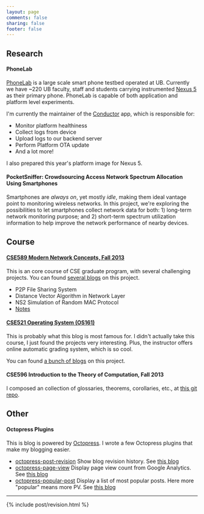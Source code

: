 ```yaml
---
layout: page
comments: false
sharing: false
footer: false
---
```


## Research

#### PhoneLab

[PhoneLab][phonelab] is a large scale smart phone testbed operated at UB.
Currently we have ~220 UB faculty, staff and students carrying instrumented
[Nexus 5][nexus5] as their primary phone. PhoneLab is capable of both
application and platform level experiments.

I'm currently the maintainer of the [Conductor][conductor] app, which is
responsible for:

 - Monitor platform healthiness
 - Collect logs from device
 - Upload logs to our backend server
 - Perform Platform OTA update
 - And a lot more!

I also prepared this year's platform image for Nexus 5.

#### PocketSniffer: Crowdsourcing Access Network Spectrum Allocation Using Smartphones

Smartphones are _always on_, yet mostly _idle_, making them ideal vantage point
to monitoring wireless networks. In this project, we're exploring the
possibilities to let smartphones collect network data for both: 1)
long-term network monitoring purpose; and 2) short-term spectrum utilization
information to help improve the network performance of nearby devices.


## Course
#### [CSE589 Modern Network Concepts, Fall 2013][network]

This is an core course of CSE graduate program, with several challenging
projects. You can found [several blogs][network_blog] on this project.

 - P2P File Sharing System
 - Distance Vector Algorithm in Network Layer
 - NS2 Simulation of Random MAC Protocol
 - [Notes][notes]

#### [CSE521 Operating System (OS161)][os]

This is probably what this blog is most famous for. I didn't actually take this
course, I just found the projects very interesting. Plus, the instructor offers
online automatic grading system, which is so cool.

You can found [a bunch of blogs][os161_blog] on this project.

#### CSE596 Introduction to the Theory of Computation, Fall 2013

I composed an collection of glossaries, theorems, corollaries, etc., at 
[this git repo][cs_theory].

## Other

#### Octopress Plugins
This is blog is powered by [Octopress][octopress]. I wrote a few Octopress
plugins that make my blogging easier.

 - [octopress-post-revision][revision]
   Show blog revision history. See [this blog][revision_blog]
 - [octopress-page-view][pv]
   Display page view count from Google Analytics. See [this blog][pv_blog]
 - [octopress-popular-post][pp]
   Display a list of most popular posts. Here more "popular" means more PV. See
   [this blog][pp_blog]


<hr/>
{% include post/revision.html %}


[phonelab]: http://www.phone-lab.org
[gn]: http://en.wikipedia.org/wiki/Galaxy_Nexus
[conductor]: https://play.google.com/store/apps/details?id=edu.buffalo.cse.phonelab.harness.developer
[wiki]: http://en.wikipedia.org/wiki/List_of_WLAN_channels
[network]: http://www.cse.buffalo.edu/~qiao/cse489
[os]: http://www.ops-class.org
[octopress]: http://www.octopress.org
[revision]: https://github.com/jhshi/octopress-post-revision
[pv]: https://github.com/jhshi/octopress-page-view
[pp]: https://github.com/jhshi/octopress-popular-posts
[network_blog]: /category/network/
[os161_blog]: /category/os161/
[pv_blog]: /2013/11/10/page-view-plugin-for-octopress/
[pp_blog]: /2013/11/10/popular-posts-plugin-for-octopress/
[revision_blog]: /2013/11/17/post-revision-plugin-for-octopress/
[cs_theory]: https://github.com/jhshi/course.cs_theory
[notes]: https://github.com/jhshi/course.network.note
[nexus5]: http://www.google.com/nexus/5/
